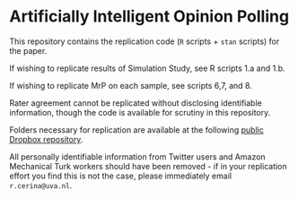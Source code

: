 # Artificially Intelligent Opinion Polling

This repository contains the replication code (`R` scripts + `stan` scripts) for the paper.  
 
If wishing to replicate results of Simulation Study, see R scripts 1.a and 1.b. 

If wishing to replicate MrP on each sample, see scripts 6,7, and 8. 

Rater agreement cannot be replicated without disclosing identifiable information, though the code is available for scrutiny in this repository. 

Folders necessary for replication are available at the following [public Dropbox repository]([https://www.dropbox.com/sh/pfugcavak883pmq/AADzXxjciNORW5W5vIaNU4KLa?dl=0](https://www.dropbox.com/sh/7dvwwwxvbcvmbuq/AACylw7mVdtDtH0ob8SNP_60a?dl=0)https://www.dropbox.com/sh/7dvwwwxvbcvmbuq/AACylw7mVdtDtH0ob8SNP_60a?dl=0).

All personally identifiable information from Twitter users and Amazon Mechanical Turk workers should have been removed - if in your replication effort you find this is not the case, please immediately email `r.cerina@uva.nl`. 
